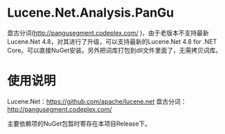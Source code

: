 Lucene.Net.Analysis.PanGu
=========================

盘古分词(http://pangusegment.codeplex.com/ )，由于老版本不支持最新Lucene.Net 4.8，对其进行了升级，可以支持最新的Lucene.Net 4.8 for .NET Core。可以直接NuGet安装。另外把词库打包到dll文件里面了，无需拷贝词库。

使用说明
=========================

Lucene.Net：https://github.com/apache/lucene.net
盘古分词：http://pangusegment.codeplex.com/ 

主要依赖项的NuGet包暂时寄存在本项目Release下。